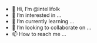 - 👋 Hi, I’m @intellifolk
- 👀 I’m interested in ...
- 🌱 I’m currently learning ...
- 💞️ I’m looking to collaborate on ...
- 📫 How to reach me ...

<!---
intellifolk/intellifolk is a ✨ special ✨ repository because its `README.md` (this file) appears on your GitHub profile.
You can click the Preview link to take a look at your changes.
--->
